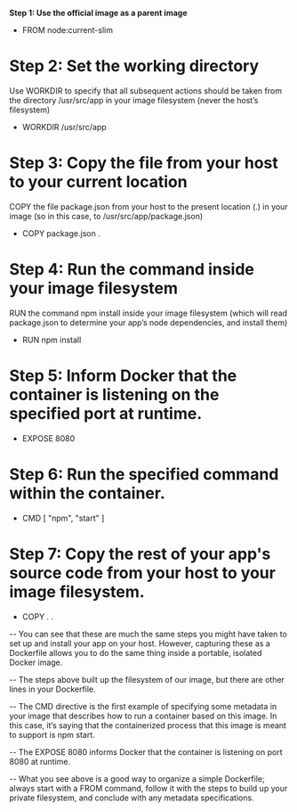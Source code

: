 **Step 1: Use the official image as a parent image**
- FROM node:current-slim

# Step 2: Set the working directory
Use WORKDIR to specify that all subsequent actions should be taken from the  directory /usr/src/app in your image filesystem (never the host’s filesystem)
- WORKDIR /usr/src/app


# Step 3: Copy the file from your host to your current location
COPY the file package.json from your host to the present location (.) in your image (so in this case, to /usr/src/app/package.json)
  - COPY package.json .

# Step 4: Run the command inside your image filesystem
RUN the command npm install inside your image filesystem (which will read package.json to determine your app’s node dependencies, and install them)
  - RUN npm install

# Step 5: Inform Docker that the container is listening on the specified port at runtime.
  - EXPOSE 8080

# Step 6: Run the specified command within the container.
  - CMD [ "npm", "start" ]

# Step 7: Copy the rest of your app's source code from your host to your image filesystem.
  - COPY . .
      
    
-- You can see that these are much the same steps you might have taken to set up and install your app on your host. 
   However, capturing these as a Dockerfile allows you to do the same thing inside a portable, isolated Docker image.

-- The steps above built up the filesystem of our image, but there are other lines in your Dockerfile.

-- The CMD directive is the first example of specifying some metadata in your image that describes how to run a container 
   based on this image. In this case, it’s saying that the containerized process that this image is meant to support is npm start.

-- The EXPOSE 8080 informs Docker that the container is listening on port 8080 at runtime.

-- What you see above is a good way to organize a simple Dockerfile; always start with a FROM command, 
   follow it with the steps to build up your private filesystem, and conclude with any metadata specifications. 

